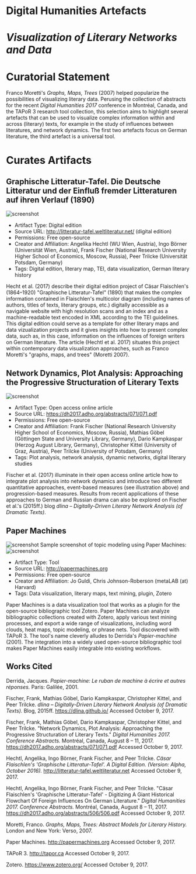 # Digital Humanities Artefacts

# *Visualization of Literary Networks and Data*

# Curatorial Statement

Franco Moretti's *Graphs, Maps, Trees* (2007) helped popularize the possibilities of visualizing literary data. 
Perusing the collection of abstracts for the recent *Digital Humanities 2017* conference in Montréal, Canada, and the TAPoR 3 research tool collection, this selection aims to highlight several artefacts that can be used to visualize complex information within and across (literary) texts, for example in the study of influences between literatures, and network dynamics. The first two artefacts focus on German literature, the third artefact is a universal tool.  

# Curates Artifacts

## Graphische Litteratur-Tafel. Die Deutsche Litteratur und der Einfluß fremder Litteraturen auf ihren Verlauf (1890)

![screenshot](https://raw.githubusercontent.com/klahn/digitalhumanities/master/Graphische_Litteratur-Tafel.JPG)

* Artifact Type: Digital edition
* Source URL: http://litteratur-tafel.weltliteratur.net/ (digital edition)
* Permissions: Free open-source
* Creator and Affiliation: Angelika Hechtl (WU Wien, Austria), Ingo Börner (Universität Wien, Austria), Frank Fischer (National Research University Higher School of Economics, Moscow, Russia), Peer Trilcke (Universität Potsdam, Germany)
* Tags: Digital edition, literary map, TEI, data visualization, German literary history

Hecht et al. (2017) describe their digital edition project of Cäsar Flaischlen's (1864–1920) "Graphische Litteratur-Tafel" (1890) that makes the complex information contained in Flaischlen's multicolor diagram (including names of authors, titles of texts, literary groups, etc.) digitally accessible as a navigable website with high resolution scans and an index and as a machine-readable text encoded in XML according to the TEI guidelines. This digital edition could serve as a template for other literary maps and data vizualization projects and it gives insights into how to present complex data, such as, in this case, information on the influences of foreign writers on German literature. The article (Hechtl et al. 2017) situates this project within contemporary data visualization approaches, such as Franco Moretti's "graphs, maps, and trees" (Moretti 2007).  

## Network Dynamics, Plot Analysis: Approaching the Progressive Structuration of Literary Texts

![screenshot](https://raw.githubusercontent.com/klahn/digitalhumanities/master/fischer_figure_1.JPG)

* Artifact Type: Open access online article
* Source URL: https://dh2017.adho.org/abstracts/071/071.pdf
* Permissions: Free open-source
* Creator and Affiliation: Frank Fischer (National Research University Higher School of Economics, Moscow, Russia), Mathias Göbel (Göttingen State and University Library, Germany), Dario Kampkaspar (Herzog August Library, Germany), Christopher Kittel (University of Graz, Austria), Peer Trilcke (University of Potsdam, Germany)
* Tags: Plot analysis, network analysis, dynamic networks, digital literary studies

Fischer et al. (2017) illuminate in their open access online article how to integrate plot analysis into network dynamics and introduce two different quantitative approaches, event-based measures (see illustration above) and progression-based measures. Results from recent applications of these approaches to German and Russian drama can also be explored on Fischer et al.'s (2015ff.) blog *dlina	– Digitally-Driven Literary Network Analysis (of	 Dramatic	 Texts)*. 

## Paper Machines 

![screenshot](https://raw.githubusercontent.com/klahn/digitalhumanities/master/paper_machines_banner.JPG)
Sample screenshot of topic modeling using Paper Machines:
![screenshot](https://raw.githubusercontent.com/klahn/digitalhumanities/master/paper_machines_screenshot.JPG)

* Artifact Type: Tool
* Source URL: http://papermachines.org
* Permissions: Free open-source
* Creator and Affiliation: Jo Guldi, Chris Johnson-Roberson (metaLAB (at) Harvard)
* Tags: Data visualization, literary maps, text mining, plugin, Zotero 

Paper Machines is a data visualization tool that works as a plugin for the open-source bibliographic tool Zotero. Paper Machines can analyze bibliographic collections created with Zotero, apply various text mining processes, and export a wide range of visualizations, including word clouds, heat maps, topic modeling, or phrase nets. Tool discovered with TAPoR 3. The tool's name cleverly alludes to Derrida's *Papier-machine* (2001). The integration into a widely used open-source bibliographic tool makes Paper Machines easily integrable into existing workflows.  

## Works Cited 

Derrida, Jacques. *Papier-machine: Le ruban de machine à écrire et autres réponses.* Paris: Galilée, 2001.

Fischer,	Frank,	Mathias Göbel,	Dario Kampkaspar,	Christopher Kittel, and Peer Trilcke. *dlina	– Digitally-Driven Literary Network Analysis	 (of	 Dramatic	 Texts).* Blog, 2015ff. https://dlina.github.io/	Accessed October 9, 2017.

Fischer, Frank, Mathias Göbel, Dario Kampkaspar, Christopher Kittel, and Peer Trilcke. "Network Dynamics, Plot Analysis: Approaching the Progressive Structuration of Literary Texts." *Digital Humanities 2017. Conference Abstracts.* Montréal, Canada, August 8 – 11, 2017. https://dh2017.adho.org/abstracts/071/071.pdf Accessed October 9, 2017.

Hechtl, Angelika, Ingo Börner, Frank Fischer, and Peer Trilcke. *Cäsar Flaischlen's 'Graphische Litteratur-Tafel'. A Digital Edition. (Version: Alpha, October 2016).* http://litteratur-tafel.weltliteratur.net Accessed October 9, 2017.

Hechtl, Angelika, Ingo Börner, Frank Fischer, and Peer Trilcke. "Cäsar Flaischlen's 'Graphische Litteratur-Tafel' - Digitizing A Giant Historical Flowchart Of Foreign Influences On German Literature." *Digital Humanities 2017. Conference Abstracts.* Montréal, Canada, August 8 – 11, 2017. https://dh2017.adho.org/abstracts/506/506.pdf Accessed October 9, 2017.

Moretti, Franco. *Graphs, Maps, Trees: Abstract Models for Literary History.* London and New York: Verso, 2007.

Paper Machines. http://papermachines.org Accessed October 9, 2017.

TAPoR 3. http://tapor.ca Accessed October 9, 2017.

Zotero. https://www.zotero.org/ Accessed October 9, 2017.

